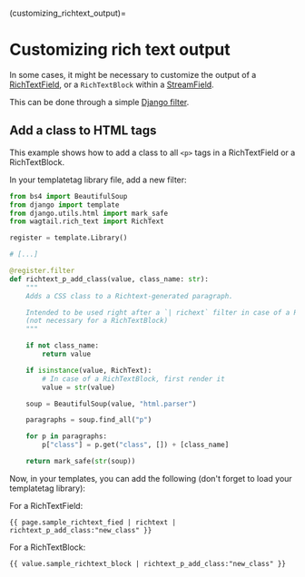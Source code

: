 (customizing_richtext_output)=

# Customizing rich text output
In some cases, it might be necessary to customize the output of a [RichTextField](rich_text_field), or a `RichTextBlock` within a [StreamField](../topics/streamfield).

This can be done through a simple [Django filter](https://docs.djangoproject.com/en/5.0/howto/custom-template-tags/).

## Add a class to HTML tags

This example shows how to add a class to all `<p>` tags in a RichTextField or a RichTextBlock.

In your templatetag library file, add a new filter:


```python
from bs4 import BeautifulSoup
from django import template
from django.utils.html import mark_safe
from wagtail.rich_text import RichText

register = template.Library()

# [...]

@register.filter
def richtext_p_add_class(value, class_name: str):
    """
    Adds a CSS class to a Richtext-generated paragraph.

    Intended to be used right after a `| richext` filter in case of a RichTextField
    (not necessary for a RichTextBlock)
    """

    if not class_name:
        return value

    if isinstance(value, RichText):
        # In case of a RichTextBlock, first render it
        value = str(value)

    soup = BeautifulSoup(value, "html.parser")

    paragraphs = soup.find_all("p")

    for p in paragraphs:
        p["class"] = p.get("class", []) + [class_name]

    return mark_safe(str(soup))
```

Now, in your templates, you can add the following (don't forget to load your templatetag library):

For a RichTextField:

```html+django
{{ page.sample_richtext_fied | richtext | richtext_p_add_class:"new_class" }}
```

For a RichTextBlock:

```html+django
{{ value.sample_richtext_block | richtext_p_add_class:"new_class" }}
```
